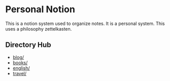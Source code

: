 # Personal Notion

This is a notion system used to organize notes. It is a personal system. This uses a philosophy zettelkasten.

## Directory Hub

- [blog/](zettelkasten/blog-hub/blog-hub.md)
- [books/](zettelkasten/books-hub/personal-library-hub.md)
- [english/](zettelkasten/english-hub/english-hub.md)
- [travel/](zettelkasten/travel-hub/travel-hub.md)


